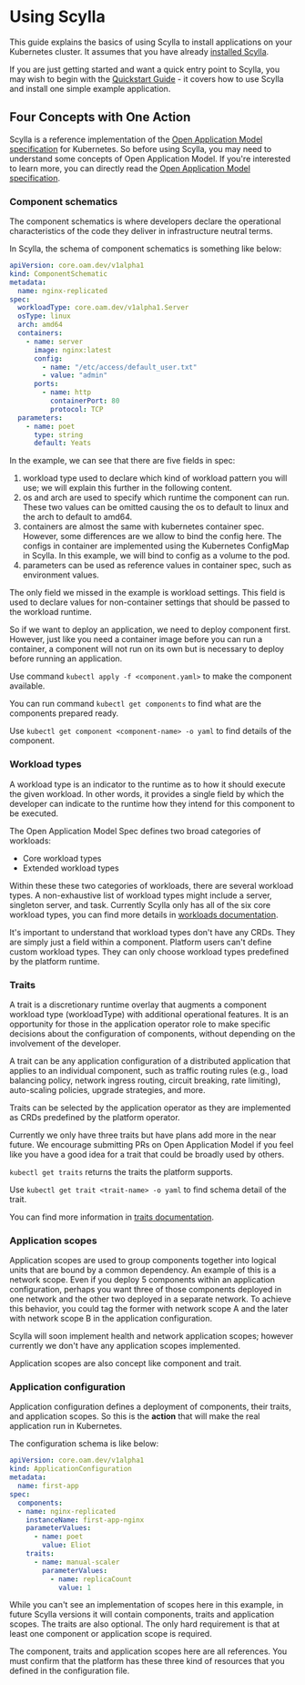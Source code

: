 # Using Scylla

This guide explains the basics of using Scylla to install applications on your Kubernetes cluster. It assumes that you have already [installed Scylla](../setup/install.md).

If you are just getting started and want a quick entry point to Scylla, you may wish to begin with the [Quickstart Guide](../quickstart/quickstart.md) - it covers how to use Scylla and install one simple example application.

## Four Concepts with One Action

Scylla is a reference implementation of the [Open Application Model specification](https://github.com/microsoft/hydra-spec) for Kubernetes. So before using Scylla, you may need to understand some concepts of Open Application Model. If you're interested to learn more, you can directly read the [Open Application Model specification](https://github.com/microsoft/hydra-spec). 

### Component schematics
 
The component schematics is where developers declare the operational characteristics of the code they deliver in infrastructure neutral terms.

In Scylla, the schema of component schematics is something like below:

```yaml
apiVersion: core.oam.dev/v1alpha1
kind: ComponentSchematic
metadata:
  name: nginx-replicated
spec:
  workloadType: core.oam.dev/v1alpha1.Server
  osType: linux
  arch: amd64
  containers:
    - name: server
      image: nginx:latest
      config:
        - name: "/etc/access/default_user.txt"
        - value: "admin"
      ports:
        - name: http
          containerPort: 80
          protocol: TCP
  parameters:
    - name: poet
      type: string
      default: Yeats
```

In the example, we can see that there are five fields in spec:

1. workload type used to declare which kind of workload pattern you will use; we will explain this further in the following content.
2. os and arch are used to specify which runtime the component can run. These two values can be omitted causing the os to default to linux and the arch to default to amd64.
3. containers are almost the same with kubernetes container spec. However, some differences are we allow to bind the config here. The configs in container are implemented using the Kubernetes ConfigMap in Scylla. In this example, we will bind to config as a volume to the pod.
4. parameters can be used as reference values in container spec, such as environment values.

The only field we missed in the example is workload settings. This field is used to declare values for non-container settings that should be passed to the workload runtime.

So if we want to deploy an application, we need to deploy component first. However, just like you need a container image before you can run a container, a component will not run on its own but is necessary to deploy before running an application.

Use command `kubectl apply -f <component.yaml>` to make the component available.

You can run command `kubectl get components` to find what are the components prepared ready. 

Use `kubectl get component <component-name> -o yaml` to find details of the component.

### Workload types

A workload type is an indicator to the runtime as to how it should execute the given workload. In other words, it provides a single field by which the developer can indicate to the runtime how they intend for this component to be executed.

The Open Application Model Spec defines two broad categories of workloads:

* Core workload types
* Extended workload types

Within these these two categories of workloads, there are several workload types. A non-exhaustive list of workload types might include a server, singleton server, and task. Currently Scylla only has all of the six core workload types, you can find more details in [workloads documentation](workloads.md).

It's important to understand that workload types don't have any CRDs. They are simply just a field within a component. Platform users can't define custom workload types. 
They can only choose workload types predefined by the platform runtime.  

### Traits

A trait is a discretionary runtime overlay that augments a component workload type (workloadType) with additional operational features. 
It is an opportunity for those in the application operator role to make specific decisions about the configuration of components, without depending on the involvement of the developer. 

A trait can be any application configuration of a distributed application that applies to an individual component, such as traffic routing rules 
(e.g., load balancing policy, network ingress routing, circuit breaking, rate limiting), auto-scaling policies, upgrade strategies, and more.

Traits can be selected by the application operator as they are implemented as CRDs predefined by the platform operator.

Currently we only have three traits but have plans add more in the near future. We encourage submitting PRs on Open Application Model if you feel like you have a good idea for a trait that could be broadly used by others. 

`kubectl get traits` returns the traits the platform supports. 

Use `kubectl get trait <trait-name> -o yaml` to find schema detail of the trait.
 
You can find more information in [traits documentation](../concepts/traits.md).

### Application scopes

Application scopes are used to group components together into logical units that are bound by a common dependency. An example of this is a network scope. Even if you deploy 5 components within an application configuration, perhaps you want three of those components deployed in one network and the other two deployed in a separate network. To achieve this behavior, you could tag the former with network scope A  and the later with network scope B in the application configuration.

Scylla will soon implement health and network application scopes; however currently we don't have any application scopes implemented.

Application scopes are also concept like component and trait. 

### Application configuration

Application configuration defines a deployment of components, their traits, and application scopes. 
So this is the **action** that will make the real application run in Kubernetes.

The configuration schema is like below:

```yaml
apiVersion: core.oam.dev/v1alpha1
kind: ApplicationConfiguration
metadata:
  name: first-app
spec:
  components:
  - name: nginx-replicated
    instanceName: first-app-nginx
    parameterValues:
      - name: poet
        value: Eliot
    traits:
      - name: manual-scaler
        parameterValues:
          - name: replicaCount
            value: 1
```

While you can't see an implementation of scopes here in this example, in future Scylla versions it will contain components, traits and application scopes.
The traits are also optional. The only hard requirement is that at least one component or application scope is required.

The component, traits and application scopes here are all references. You must confirm that the platform has these three kind of resources that you defined in the configuration file.
    
